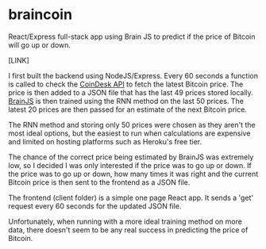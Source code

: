 # braincoin

React/Express full-stack app using Brain JS to predict if the price of Bitcoin will go up or down.

[LINK]

I first built the backend using NodeJS/Express. Every 60 seconds a function is called to check the [CoinDesk API](https://api.coindesk.com/v1/bpi/currentprice.json) to fetch the latest Bitcoin price. The price is then added to a JSON file that has the last 49 prices stored locally. [BrainJS](https://github.com/BrainJS/brain.js) is then trained using the RNN method on the last 50 prices. The latest 20 prices are then passed for an estimate of the next Bitcoin price. 

The RNN method and storing only 50 prices were chosen as they aren't the most ideal options, but the easiest to run when calculations are expensive and limited on hosting platforms such as Heroku's free tier. 

The chance of the correct price being estimated by BrainJS was extremely low, so I decided I was only interested if the price was to go up or down. If the price was to go up or down, how many times it was right and the current Bitcoin price is then sent to the frontend as a JSON file.

The frontend (client folder) is a simple one page React app. It sends a 'get' request every 60 seconds for the updated JSON file. 

Unfortunately, when running with a more ideal training method on more data, there doesn't seem to be any real success in predicting the price of Bitcoin.
